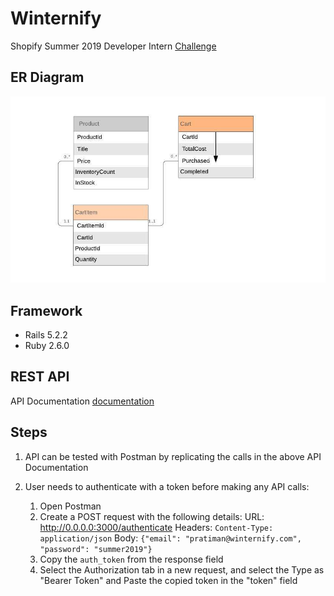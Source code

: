 # Winternify
Shopify Summer 2019 Developer Intern [Challenge](https://bit.ly/2Mk5wvf)

## ER Diagram
![ER Diagram](public/entityrelationship.jpg)

## Framework
* Rails 5.2.2
* Ruby 2.6.0

## REST API

API Documentation [documentation](https://documenter.getpostman.com/view/2741447/RzteTYFp)

## Steps

1. API can be tested with Postman by replicating the calls in the above API Documentation

2. User needs to authenticate with a token before making any API calls:
    1. Open Postman
    2. Create a POST request with the following details:
        URL: http://0.0.0.0:3000/authenticate
        Headers: `Content-Type: application/json`
        Body: `{"email": "pratiman@winternify.com", "password": "summer2019"}`
    3. Copy the `auth_token` from the response field
    4. Select the Authorization tab in a new request, and select the Type as "Bearer Token" and Paste the copied token in the "token" field
